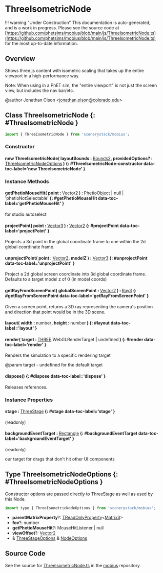 # ThreeIsometricNode

!!! warning "Under Construction"
    This documentation is auto-generated, and is a work in progress. Please see the source code at
    [https://github.com/phetsims/mobius/blob/main/js/ThreeIsometricNode.ts](https://github.com/phetsims/mobius/blob/main/js/ThreeIsometricNode.ts) for the most up-to-date information.

## Overview

Shows three.js content with isometric scaling that takes up the entire viewport in a high-performance way.

Note: When using in a PhET sim, the "entire viewport" is not just the screen view, but includes the nav bar/etc.

@author Jonathan Olson &lt;jonathan.olson@colorado.edu&gt;

## Class ThreeIsometricNode {: #ThreeIsometricNode }


```js
import { ThreeIsometricNode } from 'scenerystack/mobius';
```
### Constructor

#### new ThreeIsometricNode( layoutBounds : <span style="font-weight: 400;">[Bounds2](../dot/Bounds2.md)</span>, providedOptions? : <span style="font-weight: 400;">[ThreeIsometricNodeOptions](../mobius/ThreeIsometricNode.md#ThreeIsometricNodeOptions)</span> ) {: #ThreeIsometricNode-constructor data-toc-label='new ThreeIsometricNode' }

### Instance Methods

#### getPhetioMouseHit( point : <span style="font-weight: 400;">[Vector2](../dot/Vector2.md)</span> ) : <span style="font-weight: 400;">[PhetioObject](../tandem/PhetioObject.md) | <span style="color: hsla(calc(var(--md-hue) + 180deg),80%,40%,1);">null</span> | 'phetioNotSelectable'</span> {: #getPhetioMouseHit data-toc-label='getPhetioMouseHit' }

for studio autoselect

#### projectPoint( point : <span style="font-weight: 400;">[Vector3](../dot/Vector3.md)</span> ) : <span style="font-weight: 400;">[Vector2](../dot/Vector2.md)</span> {: #projectPoint data-toc-label='projectPoint' }

Projects a 3d point in the global coordinate frame to one within the 2d global coordinate frame.

#### unprojectPoint( point : <span style="font-weight: 400;">[Vector2](../dot/Vector2.md)</span>, modelZ ) : <span style="font-weight: 400;">[Vector3](../dot/Vector3.md)</span> {: #unprojectPoint data-toc-label='unprojectPoint' }

Project a 2d global screen coordinate into 3d global coordinate frame. Defaults to a target model z of 0 (in
model coords)

#### getRayFromScreenPoint( globalScreenPoint : <span style="font-weight: 400;">[Vector2](../dot/Vector2.md)</span> ) : <span style="font-weight: 400;">[Ray3](../dot/Ray3.md)</span> {: #getRayFromScreenPoint data-toc-label='getRayFromScreenPoint' }

Given a screen point, returns a 3D ray representing the camera's position and direction that point would be in the
3D scene.

#### layout( width : <span style="font-weight: 400;"><span style="color: hsla(calc(var(--md-hue) + 180deg),80%,40%,1);">number</span></span>, height : <span style="font-weight: 400;"><span style="color: hsla(calc(var(--md-hue) + 180deg),80%,40%,1);">number</span></span> ) {: #layout data-toc-label='layout' }

#### render( target : <span style="font-weight: 400;">[THREE](../mobius/THREE.md).WebGLRenderTarget | <span style="color: hsla(calc(var(--md-hue) + 180deg),80%,40%,1);">undefined</span></span> ) {: #render data-toc-label='render' }

Renders the simulation to a specific rendering target

@param target - undefined for the default target

#### dispose() {: #dispose data-toc-label='dispose' }

Releases references.

### Instance Properties

#### stage : <span style="font-weight: 400;">[ThreeStage](../mobius/ThreeStage.md)</span> {: #stage data-toc-label='stage' }

(readonly)

#### backgroundEventTarget : <span style="font-weight: 400;">[Rectangle](../scenery/Rectangle.md)</span> {: #backgroundEventTarget data-toc-label='backgroundEventTarget' }

(readonly)

our target for drags that don't hit other UI components



## Type ThreeIsometricNodeOptions {: #ThreeIsometricNodeOptions }


Constructor options are passed directly to ThreeStage as well as used by this Node.

```js
import type { ThreeIsometricNodeOptions } from 'scenerystack/mobius';
```


- **parentMatrixProperty**?: [TReadOnlyProperty](../axon/TReadOnlyProperty.md)&lt;[Matrix3](../dot/Matrix3.md)&gt;
- **fov**?: <span style="color: hsla(calc(var(--md-hue) + 180deg),80%,40%,1);">number</span>
- **getPhetioMouseHit**?: MouseHitListener | <span style="color: hsla(calc(var(--md-hue) + 180deg),80%,40%,1);">null</span>
- **viewOffset**?: [Vector2](../dot/Vector2.md)
- &amp; [ThreeStageOptions](../mobius/ThreeStage.md#ThreeStageOptions) &amp; [NodeOptions](../scenery/Node.md#NodeOptions)




## Source Code

See the source for [ThreeIsometricNode.ts](https://github.com/phetsims/mobius/blob/main/js/ThreeIsometricNode.ts) in the [mobius](https://github.com/phetsims/mobius) repository.
